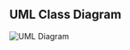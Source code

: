## UML Class Diagram

![UML Diagram](https:////www.plantuml.com/plantuml/png/pLXVRzis47_Nfo0G8BMt6DZs6BH5CRT5-z0rQBhjOHWCHZfRH2XI84zft3Jxx3DDIl99vsWmK61-aNZ__nn_fFpAetJOL3f3MmkquiOYsaeKoa6EofhCtofJIoShePK1tDOWhCFIPjapyIByn0TRW1Rl53Zfyd8RgPcyyUXaZYBNqliaz929tU_7_M9MsEP6Wr16uHzIDp0_PERMU8nQvw8AZyHE95k3asZTY-EITyfX8_Kk9QjxULP1HDeByHDL_IS6Czzn2bZBHYFbfnGAfzROveEgWekM8xq7l78g1-A3iw7MwyOhQqwq4nFwGUJQ6fYDf8R5JX8ndxF4NNNix37BOkD-rJA_lSvBgy6J9euORU2-jjW5NZNTgrURIivvvRRXX3vkAMKp-TexS4uLm8ZpSpFXS7fsUCyd30OrSE9Ki4QSyhTl7S0dYRJlhS2TrHALLhWbx4Kx5Y6D0QbNwKVbNQFrdwL2E9oJP-AjTSAZpKlfKUL26GG77eMJ2B66Fab-_lZwuwLuNzKQAZ0e0m296aoXp2Qu6S_YOl7jPMn7HhmJJhQF8T_b2GvLBhNmk3EqCohMrYLesZZRr5dI_QjKHG7cxy9-COlnZD10E1KQJ8-LRvMH9bTIY_V6esj2cXFGsUiSg3pGlS-8S4X0iOrH8aZtc0qZ-LY7ZhJEmJHLOdmEnyA3M4gjByHLW-8nYTpNMkKAa-OiFYulz_AuhLlCJ-nZE1ljRm33ysX6oSanIEZap_RMLi5zFxjl6cTha2RQk99RkrwtYNAy6KbXKgW7GNJgjbzM4XkdS9kCaFhGVEdUvlqzZOOa0XO7scXu58YAbDPgX49oS_hyssAH-fB5HoHnqK_jKyP-shKSXsv86WDbyj7qU_Qryhbj38fbu-vWQhUsqb7uWJ_hemmv6OvDDJKulQk9-70_9q3H4jamHumsG2UndVFf5FYnS-JmORqT7LyoSi5Go6Ma7Y6VaFecXbCo3D87mD8MKqqCqk3QiiGLHQUUpjm9Bb8299PpKHmkwIKrUPnkRniBErTrOAPuk9aErv-m6fe_YyjqerhjSxX2TyWRD6f5SWcox8MHrf5mI1uCXxcUdLHXnlO4J9vMIsh4eqILT_lzPtetviy2Hs_AtUhpdBNvowop_hJY6LFArEcR-4Rwzy4QXALqsjBkKJhT3xp4YJkZbRcIM5whgj4IhJiNldsz45vzXHKAqrH1nizvzz-_pMSfa5KRIQGouUzgtSMVgZsUomXWyJsZsL3cn4cPfDBXc1PFt6cJKK9YbOOnzV0QaXLTjaDuJPD5AjAE5I6cHjn1lbiyZorwURu_NAuHQdyXk95ANN3I5BQw1YZc0z2aFXANEX7rJgOT5HPS3TnZ26AMt8MWtfi2xl_BH_f4NlHhF7nqzhnhQHHkboNajrHiaC2gqvZ6zAf16I9EstSLIxS2ir46H5g-2IjoHTRWs1ucpdThv6aTeFkrnpUbFO8oR2QK-NzEPbJpX124b37vi88JY4A54x1G6eKAPbZOYAaI6sqFCh_ZZY-MeOi4LoBzWJibFHQ_MLSjY_KiKUxdsMDlyXDe6U3TbwhsuWRm2u0HPO8l1QsZ3eFJVmhYKZGU_26T76c9pw7ueFAj92KE7V6dnSkKUfBfidfddVfg3OOkrZBSUvz8RV3_XLER4XVSnrR6q4PwzFfDLYFPc4UguPXBXe2iXhAn3DahC4LJwNy1)
